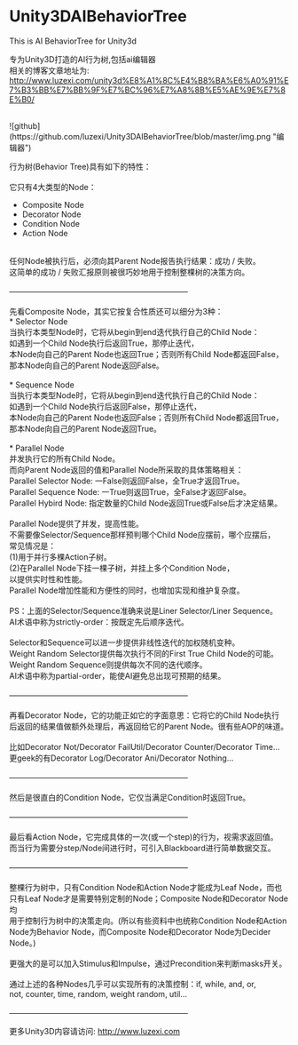 Unity3DAIBehaviorTree
=====================

This is AI BehaviorTree for Unity3d<br> 

专为Unity3D打造的AI行为树,包括ai编辑器<br>
相关的博客文章地址为: http://www.luzexi.com/unity3d%E8%A1%8C%E4%B8%BA%E6%A0%91%E7%B3%BB%E7%BB%9F%E7%BC%96%E7%A8%8B%E5%AE%9E%E7%8E%B0/<br>

<br>
![github](https://github.com/luzexi/Unity3DAIBehaviorTree/blob/master/img.png "编辑器")
<br>

 行为树(Behavior Tree)具有如下的特性：<br>
<br>
它只有4大类型的Node：<br>
* Composite Node<br>
* Decorator Node<br>
* Condition Node<br>
* Action Node<br>
<br>
任何Node被执行后，必须向其Parent Node报告执行结果：成功 / 失败。<br>
这简单的成功 / 失败汇报原则被很巧妙地用于控制整棵树的决策方向。<br>
<br>
———————————————————————<br>
<br>
先看Composite Node，其实它按复合性质还可以细分为3种：<br>
* Selector Node<br>
当执行本类型Node时，它将从begin到end迭代执行自己的Child Node：<br>
如遇到一个Child Node执行后返回True，那停止迭代，<br>
本Node向自己的Parent Node也返回True；否则所有Child Node都返回False，<br>
那本Node向自己的Parent Node返回False。<br>
<br>
* Sequence Node<br>
当执行本类型Node时，它将从begin到end迭代执行自己的Child Node：<br>
如遇到一个Child Node执行后返回False，那停止迭代，<br>
本Node向自己的Parent Node也返回False；否则所有Child Node都返回True，<br>
那本Node向自己的Parent Node返回True。<br>
<br>
* Parallel Node<br>
并发执行它的所有Child Node。<br>
而向Parent Node返回的值和Parallel Node所采取的具体策略相关：<br>
Parallel Selector Node: 一False则返回False，全True才返回True。<br>
Parallel Sequence Node: 一True则返回True，全False才返回False。<br>
Parallel Hybird Node: 指定数量的Child Node返回True或False后才决定结果。<br>
<br>
Parallel Node提供了并发，提高性能。<br>
不需要像Selector/Sequence那样预判哪个Child Node应摆前，哪个应摆后，<br>
常见情况是：<br>
(1)用于并行多棵Action子树。<br>
(2)在Parallel Node下挂一棵子树，并挂上多个Condition Node，<br>
以提供实时性和性能。<br>
Parallel Node增加性能和方便性的同时，也增加实现和维护复杂度。<br>
<br>
PS：上面的Selector/Sequence准确来说是Liner Selector/Liner Sequence。<br>
AI术语中称为strictly-order：按既定先后顺序迭代。<br>
<br>
Selector和Sequence可以进一步提供非线性迭代的加权随机变种。<br>
Weight Random Selector提供每次执行不同的First True Child Node的可能。<br>
Weight Random Sequence则提供每次不同的迭代顺序。<br>
AI术语中称为partial-order，能使AI避免总出现可预期的结果。<br>
<br>
———————————————————————<br>
<br>
再看Decorator Node，它的功能正如它的字面意思：它将它的Child Node执行<br>
后返回的结果值做额外处理后，再返回给它的Parent Node。很有些AOP的味道。<br>
<br>
比如Decorator Not/Decorator FailUtil/Decorator Counter/Decorator Time…<br>
更geek的有Decorator Log/Decorator Ani/Decorator Nothing…<br>
<br>
———————————————————————<br>
<br>
然后是很直白的Condition Node，它仅当满足Condition时返回True。<br>
<br>
———————————————————————<br>
<br>
最后看Action Node，它完成具体的一次(或一个step)的行为，视需求返回值。<br>
而当行为需要分step/Node间进行时，可引入Blackboard进行简单数据交互。<br>
<br>
———————————————————————<br>
<br>
整棵行为树中，只有Condition Node和Action Node才能成为Leaf Node，而也<br>
只有Leaf Node才是需要特别定制的Node；Composite Node和Decorator Node均<br>
用于控制行为树中的决策走向。(所以有些资料中也统称Condition Node和Action<br>
Node为Behavior Node，而Composite Node和Decorator Node为Decider Node。)<br>
<br>
更强大的是可以加入Stimulus和Impulse，通过Precondition来判断masks开关。<br>
<br>
通过上述的各种Nodes几乎可以实现所有的决策控制：if, while, and, or,<br>
not, counter, time, random, weight random, util…<br>
<br>
——————————————————————— <br>

更多Unity3D内容请访问: http://www.luzexi.com<br>

